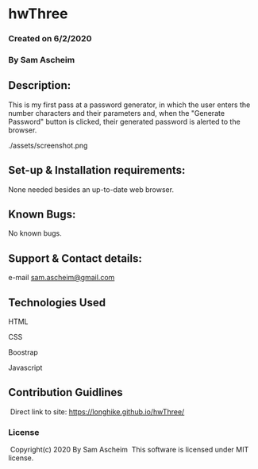 # hwThree

### Created on 6/2/2020

### By Sam Ascheim

## Description:

This is my first pass at a password generator, in which the user enters the number characters and their parameters and, when the "Generate Password" button is clicked, their generated password is alerted to the browser.

./assets/screenshot.png

## Set-up & Installation requirements:

None needed besides an up-to-date web browser.

## Known Bugs:

No known bugs.

## Support & Contact details:

e-mail sam.ascheim@gmail.com

## Technologies Used

HTML

CSS

Boostrap

Javascript

## Contribution Guidlines 
​
Direct link to site:
https://longhike.github.io/hwThree/
​
### License
​
Copyright(c) 2020 By Sam Ascheim
​
This software is licensed under MIT license.
